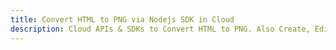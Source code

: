 ---title: Convert HTML to PNG via Nodejs SDK in Clouddescription: Cloud APIs & SDKs to Convert HTML to PNG. Also Create, Edit & Render Microsoft Word & OpenOffice documents in the Cloud.---